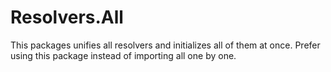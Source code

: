 # Resolvers.All
This packages unifies all resolvers and initializes all of them at once. Prefer using this package instead of importing all one by one.